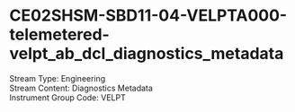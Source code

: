 # CE02SHSM-SBD11-04-VELPTA000-telemetered-velpt_ab_dcl_diagnostics_metadata

Stream Type: Engineering<br>
Stream Content: Diagnostics Metadata<br>
Instrument Group Code: VELPT<br>

